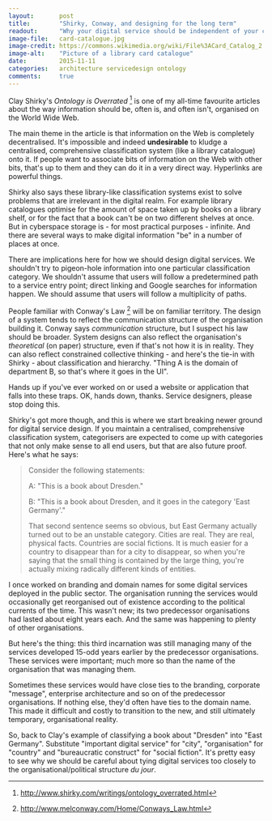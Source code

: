 ```yaml
---
layout:       post
title:        "Shirky, Conway, and designing for the long term"
readout:      "Why your digital service should be independent of your current temporary organisational reality"
image-file:   card-catalogue.jpg
image-credit: https://commons.wikimedia.org/wiki/File%3ACard_Catalog_2.jpg
image-alt:    "Picture of a library card catalogue"
date:         2015-11-11
categories:   architecture servicedesign ontology
comments:     true
---
```


Clay Shirky's *Ontology is Overrated* [^1] is one of my all-time favourite articles about the way information should be, often is, and often isn't, organised on the World Wide Web.

The main theme in the article is that information on the Web is completely decentralised. It's impossible and indeed **undesirable** to kludge a centralised, comprehensive classification system (like a library catalogue) onto it. If people want to associate bits of information on the Web with other bits, that's up to them and they can do it in a very direct way. Hyperlinks are powerful things.

Shirky also says these library-like classification systems exist to solve problems that are irrelevant in the digital realm. For example library catalogues optimise for the amount of space taken up by books on a library shelf, or for the fact that a book can't be on two different shelves at once. But in cyberspace storage is - for most practical purposes - infinite. And there are several ways to make digital information "be" in a number of places at once.

There are implications here for how we should design digital services. We shouldn't try to pigeon-hole information into one particular classification category. We shouldn't assume that users will follow a predetermined path to a service entry point; direct linking and Google searches for information happen. We should assume that users will follow a multiplicity of paths.

People familiar with Conway's Law [^2] will be on familiar territory. The design of a system tends to reflect the communication structure of the organisation building it. Conway says *communication* structure, but I suspect his law should be broader. System designs can also reflect the organisation's *theoretical* (on paper) structure, even if that's not how it is in reality. They can also reflect constrained collective thinking - and here's the tie-in with Shirky - about classification and hierarchy. "Thing A is the domain of department B, so that's where it goes in the UI".

Hands up if you've ever worked on or used a website or application that falls into these traps. OK, hands down, thanks. Service designers, please stop doing this.

Shirky's got more though, and this is where we start breaking newer ground for digital service design. If you maintain a centralised, comprehensive classification system, categorisers are expected to come up with categories that not only make sense to all end users, but that are also future proof. Here's what he says:

> Consider the following statements:
>
>   A: "This is a book about Dresden."
>
>   B: "This is a book about Dresden, and it goes in the category 'East Germany'."
>
> That second sentence seems so obvious, but East Germany actually turned out to be an unstable category. Cities are real. They are real, physical facts. Countries are social fictions. It is much easier for a country to disappear than for a city to disappear, so when you're saying that the small thing is contained by the large thing, you're actually mixing radically  different kinds of entities.

I once worked on branding and domain names for some digital services deployed in the public sector. The organisation running the services would occasionally get reorganised out of existence according to the political currents of the time. This wasn't new; its two predecessor organisations had lasted about eight years each. And the same was happening to plenty of other organisations.

But here's the thing: this third incarnation was still managing many of the services developed 15-odd years earlier by the predecessor organisations. These services were important; much more so than the name of the organisation that was managing them.

Sometimes these services would have close ties to the branding, corporate "message", enterprise architecture and so on of the predecessor organisations. If nothing else, they'd often have ties to the domain name. This made it difficult and costly to transition to the new, and still ultimately temporary, organisational reality.

So, back to Clay's example of classifying a book about "Dresden" into "East Germany". Substitute "important digital service" for "city", "organisation" for "country" and "bureaucratic construct" for "social fiction". It's pretty easy to see why we should be careful about tying digital services too closely to the organisational/political structure *du jour*.

[^1]: <http://www.shirky.com/writings/ontology_overrated.html>

[^2]: <http://www.melconway.com/Home/Conways_Law.html>